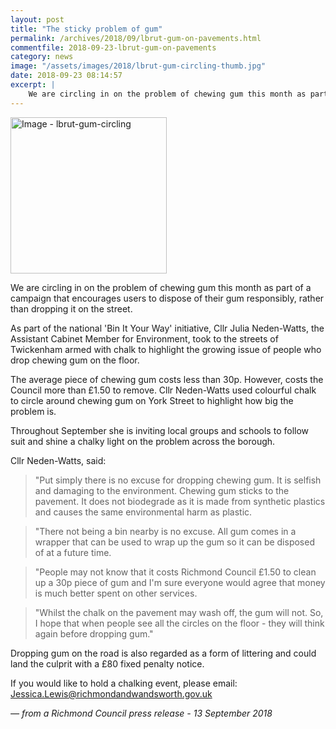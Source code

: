 ```yaml
---
layout: post
title: "The sticky problem of gum"
permalink: /archives/2018/09/lbrut-gum-on-pavements.html
commentfile: 2018-09-23-lbrut-gum-on-pavements
category: news
image: "/assets/images/2018/lbrut-gum-circling-thumb.jpg"
date: 2018-09-23 08:14:57
excerpt: |
    We are circling in on the problem of chewing gum this month as part of a campaign that encourages users to dispose of their gum responsibly, rather than dropping it on the street.   
---
```


<a href="/assets/images/2018/lbrut-gum-circling.jpg" title="Click for a larger image"><img src="/assets/images/2018/lbrut-gum-circling-thumb.jpg" width="250" alt="Image - lbrut-gum-circling"  class="photo right"/></a>

We are circling in on the problem of chewing gum this month as part of a campaign that encourages users to dispose of their gum responsibly, rather than dropping it on the street.

As part of the national 'Bin It Your Way' initiative, Cllr Julia Neden-Watts, the Assistant Cabinet Member for Environment, took to the streets of Twickenham armed with chalk to highlight the growing issue of people who drop chewing gum on the floor.

The average piece of chewing gum costs less than 30p. However, costs the Council more than &pound;1.50 to remove. Cllr Neden-Watts used colourful chalk to circle around chewing gum on York Street to highlight how big the problem is.

Throughout September she is inviting local groups and schools to follow suit and shine a chalky light on the problem across the borough.

Cllr Neden-Watts, said:

> "Put simply there is no excuse for dropping chewing gum. It is selfish and damaging to the environment. Chewing gum sticks to the pavement. It does not biodegrade as it is made from synthetic plastics and causes the same environmental harm as plastic.


> "There not being a bin nearby is no excuse. All gum comes in a wrapper that can be used to wrap up the gum so it can be disposed of at a future time.


> "People may not know that it costs Richmond Council &pound;1.50 to clean up a 30p piece of gum and I'm sure everyone would agree that money is much better spent on other services.


> "Whilst the chalk on the pavement may wash off, the gum will not. So, I hope that when people see all the circles on the floor - they will think again before dropping gum."


Dropping gum on the road is also regarded as a form of littering and could land the culprit with a &pound;80 fixed penalty notice.

If you would like to hold a chalking event, please email: [Jessica.Lewis@richmondandwandsworth.gov.uk](:mailto:Jessica.Lewis@richmondandwandsworth.gov.uk)

<cite>&mdash; from a Richmond Council press release - 13 September 2018</cite>
